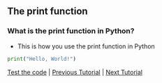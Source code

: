 ## The print function

### What is the print function in Python?

* This is how you use the print function in Python
```python
print("Hello, World!")
```
[Test the code](https://onlinegdb.com) | <a href="tutorial1.html">Previous Tutorial</a> | <a href="tutorial3">Next Tutorial</a>
